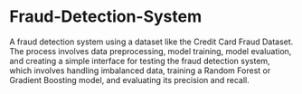 # Fraud-Detection-System
A fraud detection system using a dataset like the Credit Card Fraud Dataset.
The process involves data preprocessing, model training, model evaluation, and creating a simple interface for testing the fraud detection system, which involves handling imbalanced data, training a Random Forest or Gradient Boosting model, and evaluating its precision and recall.
